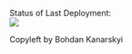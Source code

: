 Status of Last Deployment:<br>
<img src="https://github.com/Bohdan96/hello.java/workflows/xxxxx/badge.svg?branch=master"></br>

Copyleft by Bohdan Kanarskyi
